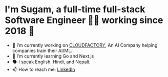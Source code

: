 # I'm Sugam, a full-time full-stack Software Engineer 👨‍💻 working since 2018 🚀

- 🔭 I’m currently working on [CLOUDFACTORY](https://cloudfactory.com), An AI Company helping companies  train their AI/ML.
- 🌱 I’m currently learning Go and Next.js
- 🗣 I speak English, Hindi, and Nepali.
- 📫 How to reach me: [LinkedIn](https://www.linkedin.com/in/sugam-timalsina-900152164/)
